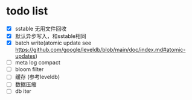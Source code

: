 # todo list

- [x] sstable 无用文件回收
- [x] 默认异步写入，和sstable相同
- [x] batch write(atomic update see <https://github.com/google/leveldb/blob/main/doc/index.md#atomic-updates>)
- [ ] meta log compact
- [ ] bloom filter
- [ ] 缓存 (参考leveldb)
- [ ] 数据压缩
- [ ] db iter
